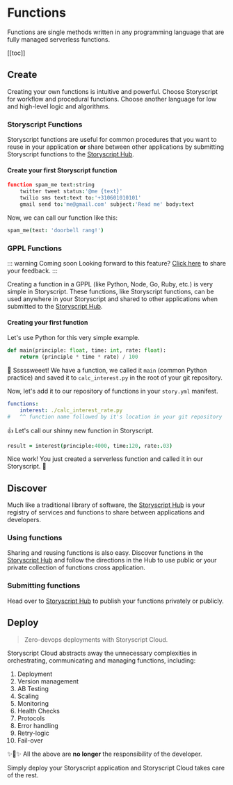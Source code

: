 # Functions

Functions are single methods written in any programming language that are fully managed serverless functions.

[[toc]]

## Create

Creating your own functions is intuitive and powerful. Choose Storyscript for workflow and procedural functions. Choose another language for low and high-level logic and algorithms.


### Storyscript Functions

Storyscript functions are useful for common procedures that you want to reuse in your application **or** share between other applications by submitting Storyscript functions to the [Storyscript Hub](https://hub.storyscript.io).

####  Create your first Storyscript function

```coffeescript
function spam_me text:string
    twitter tweet status:'@me {text}'
    twilio sms text:text to:'+310601010101'
    gmail send to:'me@gmail.com' subject:'Read me' body:text
```

Now, we can call our function like this:

```coffeescript
spam_me(text: 'doorbell rang!')
```

### GPPL Functions

::: warning Coming soon
Looking forward to this feature? [Click here](https://asyncy.nolt.io/8) to share your feedback.
:::

Creating a function in a GPPL (like Python, Node, Go, Ruby, etc.) is very simple in Storyscript.
These functions, like Storyscript functions, can be used anywhere in your Storyscript and shared to other applications when submitted to the [Storyscript Hub](https://hub.storyscript.io).

#### Creating your first function

Let's use Python for this very simple example.

```python
def main(principle: float, time: int, rate: float):
    return (principle * time * rate) / 100
```

:snake: Sssssweeet! We have a function, we called it `main` (common Python practice) and saved it to `calc_interest.py` in the root of your git repository.

Now, let's add it to our repository of functions in your `story.yml` manifest.

```yaml
functions:
    interest: ./calc_interest_rate.py
#   ^^ function name followed by it's location in your git repository
```

:thumbsup: Let's call our shinny new function in Storyscript.

```coffee
result = interest(principle:4000, time:120, rate:.03)
```

Nice work! You just created a serverless function and called it in our Storyscript. :clap:

## Discover

Much like a traditional library of software, the [Storyscript Hub](https://hub.storyscript.io) is your registry of services and functions to share between applications and developers.

### Using functions

Sharing and reusing functions is also easy. Discover functions in the [Storyscript Hub](https://hub.storyscript.io) and follow the directions in the Hub to use public or your private collection of functions cross application.

### Submitting functions

Head over to [Storyscript Hub](https://hub.storyscript.io) to publish your functions privately or publicly.

## Deploy

> Zero-devops deployments with Storyscript Cloud.

Storyscript Cloud abstracts away the unnecessary complexities in orchestrating, communicating and managing functions, including:

1. Deployment
1. Version management
1. AB Testing
1. Scaling
1. Monitoring
1. Health Checks
1. Protocols
1. Error handling
1. Retry-logic
1. Fail-over

:sparkles::cake::sparkles: All the above are **no longer** the responsibility of the developer.

Simply deploy your Storyscript application and Storyscript Cloud takes care of the rest.

